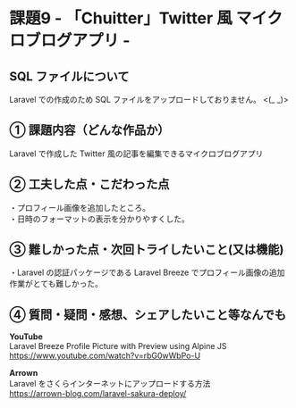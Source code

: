 # 課題9 - 「Chuitter」Twitter 風 マイクロブログアプリ -
  
## SQL ファイルについて
Laravel での作成のため SQL ファイルをアップロードしておりません。 <(_ _)>  
  
## ① 課題内容（どんな作品か）
Laravel で作成した Twitter 風の記事を編集できるマイクロブログアプリ  
  
## ② 工夫した点・こだわった点
・プロフィール画像を追加したところ。  
・日時のフォーマットの表示を分かりやすくした。  
    
## ③ 難しかった点・次回トライしたいこと(又は機能)
・Laravel の認証パッケージである Laravel Breeze でプロフィール画像の追加作業がとても難しかった。  
  
## ④ 質問・疑問・感想、シェアしたいこと等なんでも
**YouTube**  
Laravel Breeze Profile Picture with Preview using Alpine JS  
https://www.youtube.com/watch?v=rbG0wWbPo-U  
  
**Arrown**  
Laravel をさくらインターネットにアップロードする方法  
https://arrown-blog.com/laravel-sakura-deploy/
